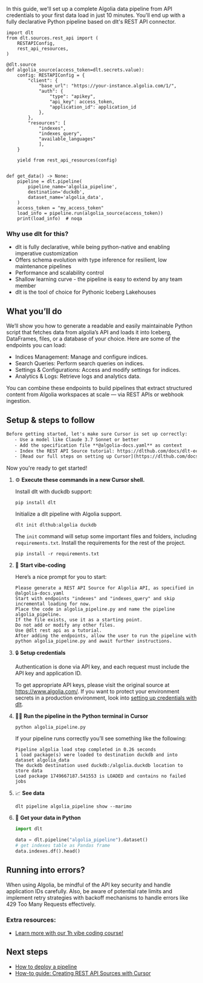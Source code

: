In this guide, we'll set up a complete Algolia data pipeline from API credentials to your first data load in just 10 minutes. You'll end up with a fully declarative Python pipeline based on dlt's REST API connector.

```python-outcome
import dlt
from dlt.sources.rest_api import (
    RESTAPIConfig,
    rest_api_resources,
)

@dlt.source
def algolia_source(access_token=dlt.secrets.value):
    config: RESTAPIConfig = {
        "client": {
            "base_url": "https://your-instance.algolia.com/1/",
            "auth": {
                "type": "apikey",
                "api_key": access_token,
                "application_id": application_id
            },
        },
        "resources": [
            "indexes",
            "indexes_query",
            "available_languages"
            ],
    }

    yield from rest_api_resources(config)


def get_data() -> None:
    pipeline = dlt.pipeline(
        pipeline_name='algolia_pipeline',
        destination='duckdb',
        dataset_name='algolia_data', 
    )
    access_token = "my_access_token"
    load_info = pipeline.run(algolia_source(access_token))
    print(load_info)  # noqa
```

### Why use dlt for this?

- dlt is fully declarative, while being python-native and enabling imperative customization
- Offers schema evolution with type inference for resilient, low maintenance pipelines
- Performance and scalability control
- Shallow learning curve - the pipeline is easy to extend by any team member
- dlt is the tool of choice for Pythonic Iceberg Lakehouses

## What you’ll do

We’ll show you how to generate a readable and easily maintainable Python script that fetches data from algolia’s API and loads it into Iceberg, DataFrames, files, or a database of your choice. Here are some of the endpoints you can load:

- Indices Management: Manage and configure indices.
- Search Queries: Perform search queries on indices.
- Settings & Configurations: Access and modify settings for indices.
- Analytics & Logs: Retrieve logs and analytics data.

You can combine these endpoints to build pipelines that extract structured content from Algolia workspaces at scale — via REST APIs or webhook ingestion.

## Setup & steps to follow

```default
Before getting started, let's make sure Cursor is set up correctly:
   - Use a model like Claude 3.7 Sonnet or better
   - Add the specification file **@algolia-docs.yaml** as context
   - Index the REST API Source tutorial: https://dlthub.com/docs/dlt-ecosystem/verified-sources/rest_api/ and add it to context as **@dlt rest api**
   - [Read our full steps on setting up Cursor](https://dlthub.com/docs/dlt-ecosystem/llm-tooling/cursor-restapi#23-configuring-cursor-with-documentation)
```

Now you're ready to get started! 

1. ⚙️ **Execute these commands in a new Cursor shell.**
    
    Install dlt with duckdb support:
    ```shell
    pip install dlt
    ```

    Initialize a dlt pipeline with Algolia support.
    ```shell
    dlt init dlthub:algolia duckdb
    ```

    The `init` command will setup some important files and folders, including `requirements.txt`. Install the requirements for the rest of the project.
    ```shell
    pip install -r requirements.txt
    ```
    
2. 🤠 **Start vibe-coding**
    
    Here’s a nice prompt for you to start: 
    
    ```prompt
    Please generate a REST API Source for Algolia API, as specified in @algolia-docs.yaml 
    Start with endpoints "indexes" and "indexes_query" and skip incremental loading for now. 
    Place the code in algolia_pipeline.py and name the pipeline algolia_pipeline. 
    If the file exists, use it as a starting point. 
    Do not add or modify any other files. 
    Use @dlt rest api as a tutorial. 
    After adding the endpoints, allow the user to run the pipeline with python algolia_pipeline.py and await further instructions.
    ```

    
3. 🔒 **Setup credentials** 
    
    Authentication is done via API key, and each request must include the API key and application ID.
    
    To get appropriate API keys, please visit the original source at https://www.algolia.com/.
    If you want to protect your environment secrets in a production environment, look into [setting up credentials with dlt](https://dlthub.com/docs/walkthroughs/add_credentials).
    
4. 🏃‍♀️ **Run the pipeline in the Python terminal in Cursor**
    
    ```shell
    python algolia_pipeline.py
    ```
    
    If your pipeline runs correctly you’ll see something like the following:
    
    ```shell
    Pipeline algolia load step completed in 0.26 seconds
    1 load package(s) were loaded to destination duckdb and into dataset algolia_data
    The duckdb destination used duckdb:/algolia.duckdb location to store data
    Load package 1749667187.541553 is LOADED and contains no failed jobs
    ```
    
5. 📈 **See data**
    
    ```shell
    dlt pipeline algolia_pipeline show --marimo
    ```
    
6. 🐍 **Get your data in Python**
    
    ```python
    import dlt

   data = dlt.pipeline("algolia_pipeline").dataset()
   # get indexes table as Pandas frame
   data.indexes.df().head()
    ```

## Running into errors?

When using Algolia, be mindful of the API key security and handle application IDs carefully. Also, be aware of potential rate limits and implement retry strategies with backoff mechanisms to handle errors like 429 Too Many Requests effectively.

### Extra resources:

- [Learn more with our 1h vibe coding course!](https://www.youtube.com/watch?v=GGid70rnJuM)

## Next steps

- [How to deploy a pipeline](https://dlthub.com/docs/walkthroughs/deploy-a-pipeline)
- [How-to guide: Creating REST API Sources with Cursor](https://dlthub.com/docs/dlt-ecosystem/llm-tooling/cursor-restapi)